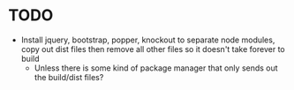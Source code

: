 # TODO

* Install jquery, bootstrap, popper, knockout to separate node modules, copy out dist files then remove all other files so it doesn't take forever to build
  * Unless there is some kind of package manager that only sends out the build/dist files?
